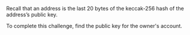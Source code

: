 Recall that an address is the last 20 bytes of the keccak-256 hash of the address’s public key.

To complete this challenge, find the public key for the owner's account.
